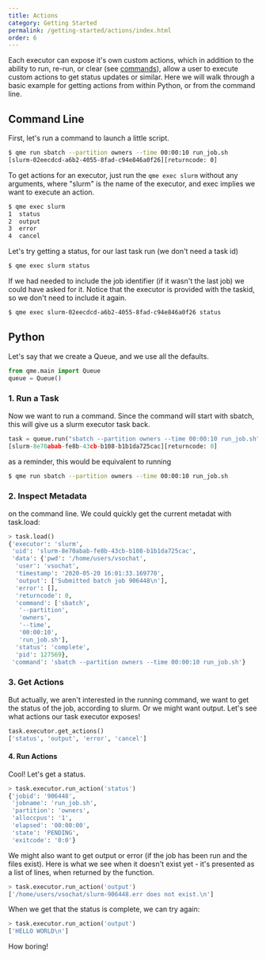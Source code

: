 ```yaml
---
title: Actions
category: Getting Started
permalink: /getting-started/actions/index.html
order: 6
---
```


Each executor can expose it's own custom actions, which in addition to the 
ability to run, re-run, or clear (see [commands](../commands/)), allow
a user to execute custom actions to get status updates or similar. Here
we will walk through a basic example for getting actions from within
Python, or from the command line.

## Command Line

First, let's run a command to launch a little script.

```bash
$ qme run sbatch --partition owners --time 00:00:10 run_job.sh
[slurm-02eecdcd-a6b2-4055-8fad-c94e846a0f26][returncode: 0]
```

To get actions for an executor, just run the `qme exec slurm` without any arguments,
where "slurm" is the name of the executor, and exec implies we want to execute an action.

```bash
$ qme exec slurm
1  status
2  output
3  error
4  cancel
```

Let's try getting a status, for our last task run (we don't need a task id)

```bash
$ qme exec slurm status
```

If we had needed to include the job identifier (if it wasn't the last job) we 
could have asked for it. Notice that the executor is provided with the taskid, so
we don't need to include it again.

```bash
$ qme exec slurm-02eecdcd-a6b2-4055-8fad-c94e846a0f26 status
```


## Python

Let's say that we create a Queue, and we use all the defaults.

```python
from qme.main import Queue
queue = Queue()
```

### 1. Run a Task
Now we want to run a command. Since the command will start with sbatch,
this will give us a slurm executor task back.

```python
task = queue.run("sbatch --partition owners --time 00:00:10 run_job.sh")
[slurm-8e70abab-fe8b-43cb-b108-b1b1da725cac][returncode: 0]
```

as a reminder, this would be equivalent to running

```bash
$ qme run sbatch --partition owners --time 00:00:10 run_job.sh
```

### 2. Inspect Metadata
on the command line. We could quickly get the current metadat with task.load:

```python
> task.load()
{'executor': 'slurm',
 'uid': 'slurm-8e70abab-fe8b-43cb-b108-b1b1da725cac',
 'data': {'pwd': '/home/users/vsochat',
  'user': 'vsochat',
  'timestamp': '2020-05-20 16:01:33.169770',
  'output': ['Submitted batch job 906448\n'],
  'error': [],
  'returncode': 0,
  'command': ['sbatch',
   '--partition',
   'owners',
   '--time',
   '00:00:10',
   'run_job.sh'],
  'status': 'complete',
  'pid': 127569},
 'command': 'sbatch --partition owners --time 00:00:10 run_job.sh'}
```

### 3. Get Actions
But actually, we aren't interested in the running command, we want to get the
status of the job, according to slurm. Or we might want output. Let's see what
actions our task executor exposes!

```python
task.executor.get_actions()                                                                             
['status', 'output', 'error', 'cancel']
```

#### 4. Run Actions

Cool! Let's get a status.

```python
> task.executor.run_action('status')
{'jobid': '906448',
 'jobname': 'run_job.sh',
 'partition': 'owners',
 'alloccpus': '1',
 'elapsed': '00:00:00',
 'state': 'PENDING',
 'exitcode': '0:0'}
```

We might also want to get output or error (if the job has been run and the files
exist). Here is what we see when it doesn't exist yet - it's presented as a list
of lines, when returned by the function.

```python
> task.executor.run_action('output')
['/home/users/vsochat/slurm-906448.err does not exist.\n']
```

When we get that the status is complete, we can try again:

```python
> task.executor.run_action('output')
['HELLO WORLD\n']
```

How boring!
